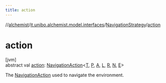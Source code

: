 ```yaml
---
title: action
---
```

//[alchemist](../../../index.html)/[it.unibo.alchemist.model.interfaces](../index.html)/[NavigationStrategy](index.html)/[action](action.html)



# action



[jvm]\
abstract val [action](action.html): [NavigationAction](../-navigation-action/index.html)<[T](index.html), [P](index.html), [A](index.html), [L](index.html), [R](index.html), [N](index.html), [E](index.html)>



The [NavigationAction](../-navigation-action/index.html) used to navigate the environment.




